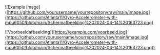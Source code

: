 ![Example Image]([https://github.com/yourusername/yourrepository/raw/main/image.jpg](https://github.com/Atlanta11/Gyro-Accelerometer-with-mpu6050/blob/main/Schermafbeelding%202024-04-14%20163723.png)

![Voorbeeldafbeelding]([https://example.com/voorbeeld.jpg](https://github.com/yourusername/yourrepository/raw/main/image.jpg](https://github.com/Atlanta11/Gyro-Accelerometer-with-mpu6050/blob/main/Schermafbeelding%202024-04-14%20163723.png))


